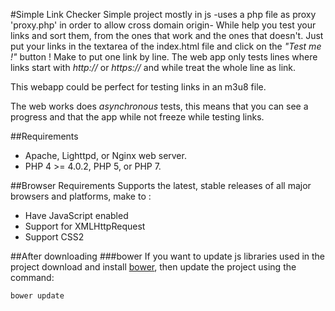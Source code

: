 #Simple Link Checker
Simple project mostly in js -uses a php file as proxy 'proxy.php' in order to allow cross domain origin-
While help you test your links and sort them, from the ones that work and the ones that doesn't.
Just put your links in the textarea of the index.html file and click on the _"Test me !"_ button ! Make to put one link by line. The web app only tests lines where links start with _http://_ or _https://_ and while treat the whole line as link.

This webapp could be perfect for testing links in an m3u8 file.

The web works does _asynchronous_ tests, this means that you can see a progress and that the app while not freeze while testing links.

##Requirements
- Apache, Lighttpd, or Nginx web server.
- PHP 4 >= 4.0.2, PHP 5, or PHP 7.

##Browser Requirements
Supports the latest, stable releases of all major browsers and platforms, make to :
- Have JavaScript enabled
- Support for XMLHttpRequest
- Support CSS2

##After downloading
###bower
If you want to update js libraries used in the project download and install [bower](http://bower.io/), then update the project using the command:
```
bower update
```
